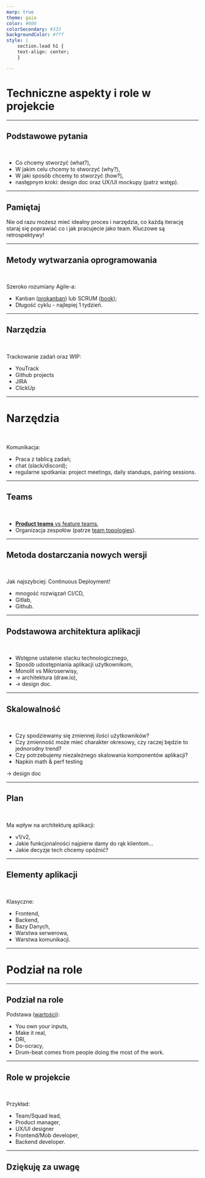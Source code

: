 ```yaml
---
marp: true
theme: gaia
color: #000
colorSecondary: #333
backgroundColor: #fff
style: |
    section.lead h1 {
    text-align: center;
    }

---
```

<!-- _class: lead -->
# Techniczne aspekty i role w projekcie

---
<!-- _class: lead -->
## Podstawowe pytania
<br />

- Co chcemy stworzyć (what?),
- W jakim celu chcemy to stworzyć (why?),
- W jaki sposób chcemy to stworzyć (how?),
- następnym kroki: design doc oraz UX/UI mockupy (patrz wstęp).

---
<!-- _class: lead -->
## Pamiętaj

Nie od razu możesz mieć idealny proces i narzędzia, co każdą iterację staraj się poprawiać co i jak pracujecie jako team. Kluczowe są retrospektywy!

---
<!-- _class: lead -->
## Metody wytwarzania oprogramowania
<br>

Szeroko rozumiany Agile-a:
- Kanban ([prokanban](https://prokanban.org/the-kanban-guide/)) lub SCRUM ([book](https://www.infoq.com/minibooks/scrum-xp-from-the-trenches-2/));
- Długość cyklu - najlepiej 1 tydzień.

---
<!-- _class: lead -->
## Narzędzia
<br />

Trackowanie zadań oraz WIP:

- YouTrack
- Github projects
- JIRA
- ClickUp

---
<!-- _class: lead -->
# Narzędzia
<br />

Komunikacja:

- Praca z tablicą zadań;
- chat (slack/discord);
- regularne spotkania: project meetings, daily standups, pairing sessions.

---
<!-- _class: lead -->
## Teams
<br>

- [**Product teams** vs feature teams](https://www.svpg.com/product-vs-feature-teams/),
- Organizacja zespołów (patrze [team topologies](https://teamtopologies.com/key-concepts)).

---
<!-- _class: lead -->
## Metoda dostarczania nowych wersji
<br />

Jak najszybciej: Continuous Deployment!

- mnogość rozwiązań CI/CD,
- Gitlab,
- Github.

---
<!-- _class: lead -->
## Podstawowa architektura aplikacji
<br />

- Wstępne ustalenie stacku technologicznego,
- Sposób udostępniania aplikacji użytkownikom,
- Monolit vs Mikroserwisy,
- -&gt; architektura (draw.io),
- -&gt; design doc.

---
<!-- _class: lead -->
## Skalowalność
<br />

- Czy spodziewamy się zmiennej ilości użytkowników?
- Czy zmienność może mieć charakter okresowy, czy raczej będzie to jednorodny trend?
- Czy potrzebujemy niezależnego skalowania komponentów aplikacji?
- Napkin math &amp; perf testing

-&gt; design doc

---
<!-- _class: lead -->
## Plan
<br />

Ma wpływ na architekturę aplikacji:

- v1/v2,
- Jakie funkcjonalności najpierw damy do rąk klientom...
- Jakie decyzje tech chcemy opóźnić?

---
<!-- _class: lead -->
## Elementy aplikacji
<br />

Klasyczne:

- Frontend,
- Backend,
- Bazy Danych,
- Warstwa serwerowa,
- Warstwa komunikacji.

---
<!-- _class: lead -->
# Podział na role


---
<!-- _class: lead -->
## Podział na role

Podstawa ([wartości](https://gist.github.com/adamwiggins/5687294)):

- You own your inputs,
- Make it real,
- DRI,
- Do-ocracy,
- Drum-beat comes from people doing the most of the work.

---
<!-- _class: lead -->
## Role w projekcie
<br />

Przykład:

- Team/Squad lead,
- Product manager,
- UX/UI designer
- Frontend/Mob developer,
- Backend developer.

---
<!-- _class: lead -->
## Dziękuję za uwagę
<br />
